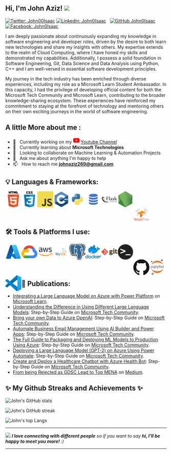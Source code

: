 ## Hi, I'm John Aziz! <img src="https://media.giphy.com/media/hvRJCLFzcasrR4ia7z/giphy.gif" width="28">

[![Twitter: John00Isaac](https://img.shields.io/twitter/follow/John00Isaac?style=social)](https://twitter.com/John00Isaac)
[![Linkedin: John0Isaac](https://img.shields.io/badge/-John0Isaac-blue?style=flat-square&logo=Linkedin&logoColor=white&link=https://www.linkedin.com/in/John0Isaac/)](https://www.linkedin.com/in/John0Isaac/)
&nbsp;
[![GitHub John0Isaac](https://img.shields.io/github/followers/John0Isaac?label=follow&style=social)](https://github.com/John0Isaac)
[![Facebook: John0Isaac](https://img.shields.io/badge/-John0Isaac-blue?style=flat-square&logo=Facebook&logoColor=white&link=https://www.facebook.com/John0Isaac/)](https://www.facebook.com/John0Isaac/)

I am deeply passionate about continuously expanding my knowledge in software engineering and developer roles, driven by the desire to both learn new technologies and share my insights with others. My expertise extends to the realm of Cloud Computing, where I have honed my skills and demonstrated my capabilities. Additionally, I possess a solid foundation in Software Engineering, Git, Data Science and Data Analysis using Python, C++ and I am well-versed in essential software development principles. 

My journey in the tech industry has been enriched through diverse experiences, including my role as a Microsoft Learn Student Ambassador. In this capacity, I had the privilege of developing official content for both the Microsoft Tech Community and Microsoft Learn, contributing to the broader knowledge-sharing ecosystem. These experiences have reinforced my commitment to staying at the forefront of technology and mentoring others on their own exciting journeys in the world of software engineering. 

## A little More about me :

- 🔭 &nbsp; Currently working on my <img height="20" src="https://raw.githubusercontent.com/github/explore/d744245de144b89f3e3462949e08bfc91eda7fcf/topics/youtube/youtube.png" alt="Youtube" title="Youtube"> <a href=https://www.youtube.com/@john0isaac>Youtube Channel</a>
- 🌱 &nbsp; Currently learning about **Microsoft Technologies** 
- 👯 &nbsp; Looking to collaborate on Machine Learning & Automation Projects 
- 💬 &nbsp; Ask me about anything I'm happy to help 
- 📫 &nbsp; How to reach me **johnaziz269@gmail.com**

## 💡 Languages & Frameworks:
<img align="left" height="50" src="https://raw.githubusercontent.com/github/explore/80688e429a7d4ef2fca1e82350fe8e3517d3494d/topics/html/html.png" alt="HTML" title="HTML" />
<img align="left" height="50" src="https://raw.githubusercontent.com/github/explore/80688e429a7d4ef2fca1e82350fe8e3517d3494d/topics/css/css.png" alt="CSS" title="CSS" />
<img align="left" height="50" src="https://raw.githubusercontent.com/github/explore/80688e429a7d4ef2fca1e82350fe8e3517d3494d/topics/javascript/javascript.png" alt="JavaScript" title="JavaScript" />
<img align="left" height="50" src="https://raw.githubusercontent.com/github/explore/80688e429a7d4ef2fca1e82350fe8e3517d3494d/topics/cpp/cpp.png" alt="CPP" title="CPP" />
<img align="left" height="50" src="https://raw.githubusercontent.com/github/explore/80688e429a7d4ef2fca1e82350fe8e3517d3494d/topics/python/python.png" alt="Python" title="Python" />
<img align="left" height="50" src="https://raw.githubusercontent.com/github/explore/80688e429a7d4ef2fca1e82350fe8e3517d3494d/topics/sql/sql.png" alt="SQL" title="SQL" />
<img align="left" height="50" src="https://raw.githubusercontent.com/github/explore/80688e429a7d4ef2fca1e82350fe8e3517d3494d/topics/flask/flask.png" alt="Flask" title="Flask" />
<img align="left" height="50" src="https://raw.githubusercontent.com/github/explore/80688e429a7d4ef2fca1e82350fe8e3517d3494d/topics/nodejs/nodejs.png" alt="Node.js" title="Node.js" />

<br/><br/>

<img align="left" height="50" src="https://raw.githubusercontent.com/github/explore/80688e429a7d4ef2fca1e82350fe8e3517d3494d/topics/tensorflow/tensorflow.png" alt="TensorFlow" title="TensorFlow" />
<br/><br/>

## 🛠️ Tools & Platforms I use:
<img align="left" height="50" src="https://raw.githubusercontent.com/github/explore/80688e429a7d4ef2fca1e82350fe8e3517d3494d/topics/azure/azure.png" alt="Azure" title="Azure" />
<img align="left" height="50" src="https://raw.githubusercontent.com/github/explore/08e8077e6cd7375c007c6fd6ac8cced5d7738494/topics/google-cloud/google-cloud.png" alt="Google Cloud" title="Google Cloud" />
<img align="left" height="50" src="https://raw.githubusercontent.com/github/explore/80688e429a7d4ef2fca1e82350fe8e3517d3494d/topics/aws/aws.png" alt="AWS" title="AWS" />
<img align="left" height="50" src="https://raw.githubusercontent.com/github/explore/80688e429a7d4ef2fca1e82350fe8e3517d3494d/topics/mysql/mysql.png" alt="MySQL" title="MySQL" />
<img align="left" height="50" src="https://raw.githubusercontent.com/github/explore/80688e429a7d4ef2fca1e82350fe8e3517d3494d/topics/postgresql/postgresql.png" alt="PostgreSQL" title="PostgreSQL" />
<img align="left" height="50" src="https://raw.githubusercontent.com/github/explore/80688e429a7d4ef2fca1e82350fe8e3517d3494d/topics/docker/docker.png" alt="Docker" title="Docker" />
<img align="left" height="50" src="https://raw.githubusercontent.com/github/explore/80688e429a7d4ef2fca1e82350fe8e3517d3494d/topics/git/git.png" alt="Git" title="Git" />
<img align="left" height="50" src="https://raw.githubusercontent.com/github/explore/80688e429a7d4ef2fca1e82350fe8e3517d3494d/topics/terminal/terminal.png" alt="Terminal" title="Terminal" />

<br/><br/>

<img align="left" height="50" src="https://raw.githubusercontent.com/github/explore/78df643247d429f6cc873026c0622819ad797942/topics/github/github.png" alt="GitHub" title="GitHub" />
<img align="left" height="50" src="https://raw.githubusercontent.com/github/explore/80688e429a7d4ef2fca1e82350fe8e3517d3494d/topics/jupyter-notebook/jupyter-notebook.png" alt="Jupyter" title="Jupyter" />
<img align="left" height="50" src="https://raw.githubusercontent.com/github/explore/80688e429a7d4ef2fca1e82350fe8e3517d3494d/topics/visual-studio-code/visual-studio-code.png" alt="VS Code" title="VS Code" />
<br/><br/>

## 📜 Publications:
- [Integrating a Large Language Model on Azure with Power Platform](https://learn.microsoft.com/microsoft-cloud/dev/tutorials/aml-powerapps-powerautomate) on [Microsoft Learn](https://learn.microsoft.com).
- [Understanding the Difference in Using Different Large Language Models](https://techcommunity.microsoft.com/t5/educator-developer-blog/understanding-the-difference-in-using-different-large-language/ba-p/3919444): Step-by-Step Guide on [Microsoft Tech Community](https://aka.ms/faculty).
- [Bring your own Data to Azure OpenAI](https://techcommunity.microsoft.com/t5/educator-developer-blog/bring-your-own-data-to-azure-openai-step-by-step-guide/ba-p/3905212): Step-by-Step Guide on [Microsoft Tech Community](https://aka.ms/faculty).
- [Automate Business Email Management Using AI Builder and Power Apps](https://techcommunity.microsoft.com/t5/educator-developer-blog/automate-business-email-management-using-ai-builder-and-power/ba-p/3871335): Step-by-Step Guide on [Microsoft Tech Community](https://aka.ms/faculty).
- [The Full Guide to Packaging and Deploying ML Models to Production Using Azure](https://techcommunity.microsoft.com/t5/educator-developer-blog/the-full-guide-to-packaging-and-deploying-ml-models-to/ba-p/3855628): Step-by-Step Guide on [Microsoft Tech Community](https://aka.ms/faculty).
- [Deploying a Large Language Model (GPT-2) on Azure Using Power Automate](https://techcommunity.microsoft.com/t5/educator-developer-blog/deploying-a-large-language-model-gpt-2-on-azure-using-power/ba-p/3850661): Step-by-Step Guide on [Microsoft Tech Community](https://aka.ms/faculty).
- [Create and Deploy a Healthcare Chatbot with Azure Health Bot](https://techcommunity.microsoft.com/t5/educator-developer-blog/create-and-deploy-a-healthcare-chatbot-with-azure-health-bot/ba-p/3841414): Step-by-Step Guide on [Microsoft Tech Community](https://aka.ms/faculty).
- [From being Rejected as GDSC Lead to Top MENA](https://medium.com/@john0isaac/from-being-rejected-as-gdsc-lead-to-top-mena-3906c0f25a1c) on [Medium](https://www.medium.com).

## ✨ My Github Streaks and Achievements ✨
![John's GitHub stats](https://github-readme-stats.vercel.app/api?username=john0isaac&show_icons=true&theme=normal)

![John's GitHub streak](https://github-readme-streak-stats.herokuapp.com/?user=john0isaac&show_icons=true&theme=normal)

![John's top Langs](https://github-readme-stats.vercel.app/api/top-langs/?username=john0isaac&layout=compact)


---

<img src="https://media.giphy.com/media/LnQjpWaON8nhr21vNW/giphy.gif" width="60"> <em><b>I love connecting with different people</b> so if you want to say <b>hi, I'll be happy to meet you more!</b> :)</em>

---
